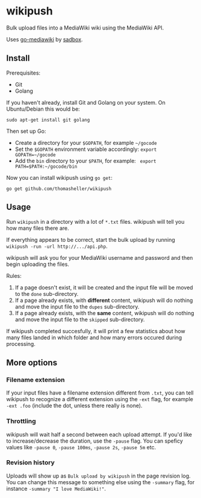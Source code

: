 # wikipush

Bulk upload files into a MediaWiki wiki using the MediaWiki API.

Uses [go-mediawiki](https://github.com/sadbox/mediawiki/) by
[sadbox](https://github.com/sadbox/).

## Install

Prerequisites:
  - Git
  - Golang

If you haven't already, install Git and Golang on your system. On
Ubuntu/Debian this would be:

```
sudo apt-get install git golang
```

Then set up Go:
  - Create a directory for your `$GOPATH`, for example `~/gocode`
  - Set the `$GOPATH` environment variable accordingly: `export GOPATH=~/gocode`
  - Add the `bin` directory to your `$PATH`, for example: ` export PATH=$PATH:~/gocode/bin`

Now you can install wikipush using `go get`:

```
go get github.com/thomasheller/wikipush
```

## Usage

Run `wikipush` in a directory with a lot of `*.txt` files.
wikipush will tell you how many files there are.

If everything appears to be correct, start the bulk upload by
running `wikipush -run -url http://.../api.php`.

wikipush will ask you for your MediaWiki username and password and then begin
uploading the files.

Rules:

1. If a page doesn't exist, it will be created and the input file will be moved
   to the `done` sub-directory.
1. If a page already exists, with **different** content, wikipush will do
   nothing and move the input file to the `dupes` sub-directory.
1. If a page already exists, with the **same** content, wikipush will do nothing
   and move the input file to the `skipped` sub-directory.

If wikipush completed succesfully, it will print a few statistics about
how many files landed in which folder and how many errors occured during
processing.

## More options

### Filename extension

If your input files have a filename extension different from `.txt`, you can
tell wikipush to recognize a different extension using the `-ext` flag,
for example `-ext .foo` (include the dot, unless there really is none).

### Throttling

wikipush will wait half a second between each upload attempt. If you'd like to
increase/decrease the duration, use the `-pause` flag. You can speficy values 
like `-pause 0`, `-pause 100ms`, `-pause 2s`, `-pause 5m` etc.

### Revision history

Uploads will show up as `Bulk upload by wikipush` in the page revision log.
You can change this message to something else using the `-summary` flag,
for instance `-summary "I love MediaWiki!"`.
